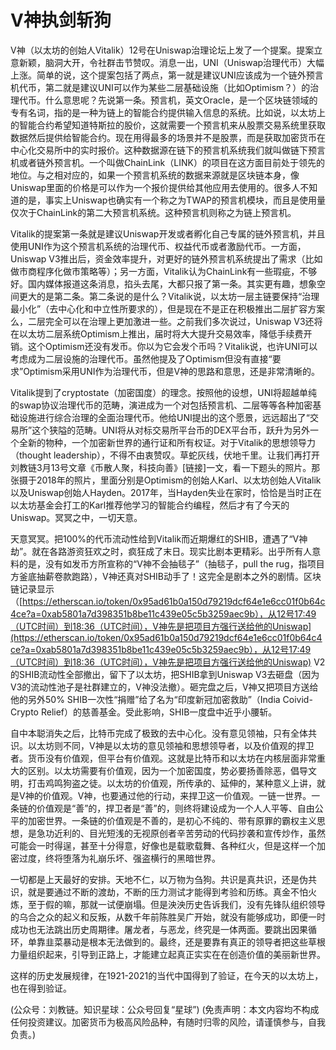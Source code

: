 # V神执剑斩狗

V神（以太坊的创始人Vitalik）12号在Uniswap治理论坛上发了一个提案。提案立意新颖，脑洞大开，令社群击节赞叹。消息一出，UNI（Uniswap治理代币）大幅上涨。简单的说，这个提案包括了两点，第一就是建议UNI应该成为一个链外预言机代币，第二就是建议UNI可以作为某些二层基础设施（比如Optimism？）的治理代币。什么意思呢？先说第一条。预言机，英文Oracle，是一个区块链领域的专有名词，指的是一种为链上的智能合约提供输入信息的系统。比如说，以太坊上的智能合约希望知道特斯拉的股价，这就需要一个预言机来从股票交易系统里获取数据然后提供给智能合约。现在用得最多的场景并不是股票，而是获取加密货币在中心化交易所中的实时报价。这种数据源在链下的预言机系统我们就叫做链下预言机或者链外预言机。一个叫做ChainLink（LINK）的项目在这方面目前处于领先的地位。与之相对应的，如果一个预言机系统的数据来源就是区块链本身，像Uniswap里面的价格是可以作为一个报价提供给其他应用去使用的。很多人不知道的是，事实上Uniswap也确实有一个称之为TWAP的预言机模块，而且是使用量仅次于ChainLink的第二大预言机系统。这种预言机则称之为链上预言机。

Vitalik的提案第一条就是建议Uniswap开发或者孵化自己专属的链外预言机，并且使用UNI作为这个预言机系统的治理代币、权益代币或者激励代币。一方面，Uniswap V3推出后，资金效率提升，对更好的链外预言机系统提出了需求（比如做市商程序化做市策略等）；另一方面，Vitalik认为ChainLink有一些瑕疵，不够好。国内媒体报道这条消息，掐头去尾，大都只报了第一条。其实更有趣，想象空间更大的是第二条。第二条说的是什么？Vitalik说，以太坊一层主链要保持“治理最小化”（去中心化和中立性所要求的），但是现在不是正在积极推出二层扩容方案么，二层完全可以在治理上更加激进一些。之前我们多次说过，Uniswap V3还将在以太坊二层系统Optimism上推出，届时将大大提升交易效率，降低手续费开销。这个Optimism还没有发币。你以为它会发个币吗？Vitalik说，也许UNI可以考虑成为二层设施的治理代币。虽然他提及了Optimism但没有直接“要求”Optimism采用UNI作为治理代币，但是V神的思路和意思，还是非常清晰的。

Vitalik提到了cryptostate（加密国度）的理念。按照他的设想，UNI将超越单纯的swap协议治理代币的范畴，演进成为一个对包括预言机、二层等等各种加密基础设施进行综合治理的全面治理代币。他给UNI提出的这个愿景，远远超出了“交易所”这个狭隘的范畴。UNI将从对标交易所平台币的DEX平台币，跃升为另外一个全新的物种，一个加密新世界的通行证和所有权证。对于Vitalik的思想领导力（thought leadership），不得不由衷赞叹。草蛇灰线，伏地千里。让我们再打开刘教链3月13号文章《币散人聚，科技向善》\[链接\]一文，看一下题头的照片。那张摄于2018年的照片，里面分别是Optimism的创始人Karl、以太坊创始人Vitalik以及Uniswap创始人Hayden。2017年，当Hayden失业在家时，恰恰是当时正在以太坊基金会打工的Karl推荐他学习的智能合约编程，然后才有了今天的Uniswap。冥冥之中，一切天意。

天意冥冥。把100%的代币流动性给到Vitalik而近期爆红的SHIB，遭遇了“V神劫”。就在各路游资狂欢之时，疯狂成了末日。现实比剧本更精彩。出乎所有人意料的是，没有如发币方所宣称的“V神不会抽毯子”（抽毯子，pull the rug，指项目方釜底抽薪卷款跑路），V神还真对SHIB动手了！这完全是剧本之外的剧情。区块链记录显示（[https://etherscan.io/token/0x95ad61b0a150d79219dcf64e1e6cc01f0b64c4ce?a=0xab5801a7d398351b8be11c439e05c5b3259aec9b），从12号17:49（UTC时间）到18:36（UTC时间），V神先是把项目方强行送给他的Uniswap](https://etherscan.io/token/0x95ad61b0a150d79219dcf64e1e6cc01f0b64c4ce?a=0xab5801a7d398351b8be11c439e05c5b3259aec9b），从12号17:49（UTC时间）到18:36（UTC时间），V神先是把项目方强行送给他的Uniswap) V2的SHIB流动性全部撤出，留下了以太坊，把SHIB拿到Uniswap V3去砸盘（因为V3的流动性池子是社群建立的，V神没法撤）。砸完盘之后，V神又把项目方送给他的另外50% SHIB一次性“捐赠”给了名为“印度新冠加密救助”（India Coivid-Crypto Relief）的慈善基金。受此影响，SHIB一度盘中近乎小腰斩。

自中本聪消失之后，比特币完成了极致的去中心化。没有意见领袖，只有全体共识。以太坊则不同，V神是以太坊的意见领袖和思想领导者，以及价值观的捍卫者。货币没有价值观，但平台有价值观。这就是比特币和以太坊在内核层面非常重大的区别。以太坊需要有价值观，因为一个加密国度，势必要扬善除恶，倡导文明，打击鸡鸣狗盗之徒。以太坊的价值观，所传承的、延伸的，某种意义上讲，就是V神的价值观。V神，也要通过他的行动，来捍卫这一价值观。一链一世界。一条链的价值观是“善”的，捍卫者是“善”的，则终将建设成为一个人人平等、自由公平的加密世界。一条链的价值观是不善的，是初心不纯的、带有原罪的霸权主义思想，是急功近利的、目光短浅的无视原创者辛苦劳动的代码抄袭和宣传炒作，虽然可能会一时得逞，甚至十分得意，好像也是载歌载舞、各种红火，但是这样一个加密过度，终将堕落为礼崩乐坏、强盗横行的黑暗世界。

一切都是上天最好的安排。天地不仁，以万物为刍狗。共识是真共识，还是伪共识，就是要通过不断的渡劫，不断的压力测试才能得到考验和历练。真金不怕火炼，至于假的嘛，那就一试便崩塌。但是泱泱历史告诉我们，没有先锋队组织领导的乌合之众的起义和反叛，从数千年前陈胜吴广开始，就没有能够成功，即便一时成功也无法跳出历史周期律。屠龙者，与恶龙，终究是一体两面。要跳出因果循环，单靠韭菜暴动是根本无法做到的。最终，还是要靠有真正的领导者把这些草根力量组织起来，引导到正路上，才能建立起真正实实在在创造价值的美丽新世界。

这样的历史发展规律，在1921-2021的当代中国得到了验证，在今天的以太坊上，也在得到验证。

\(公众号：刘教链。知识星球：公众号回复“星球”\)  \(免责声明：本文内容均不构成任何投资建议。加密货币为极高风险品种，有随时归零的风险，请谨慎参与，自我负责。\)

